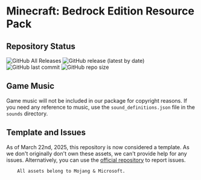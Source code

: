# Minecraft: Bedrock Edition Resource Pack

## Repository Status
![GitHub All Releases](https://img.shields.io/github/downloads/ZtechNetwork/MCBVanillaResourcePack/total?style=for-the-badge) ![GitHub release (latest by date)](https://img.shields.io/github/v/release/ZtechNetwork/MCBVanillaResourcePack?style=for-the-badge) ![GitHub last commit](https://img.shields.io/github/last-commit/ZtechNetwork/MCBVanillaResourcePack/master?style=for-the-badge) ![GitHub repo size](https://img.shields.io/github/repo-size/ZtechNetwork/MCBVanillaResourcePack?style=for-the-badge)

## Game Music
Game music will not be included in our package for copyright reasons. If you need any reference to music, use the `sound_definitions.json` file in the `sounds` directory.

## Template and Issues
As of March 22nd, 2025, this repository is now considered a template. As we don't originally don't own these assets, we can't provide help for any issues. Alternatively, you can use the [official repository](https://github.com/Mojang/bedrock-samples/issues) to report issues.

```
    All assets belong to Mojang & Microsoft.
```
